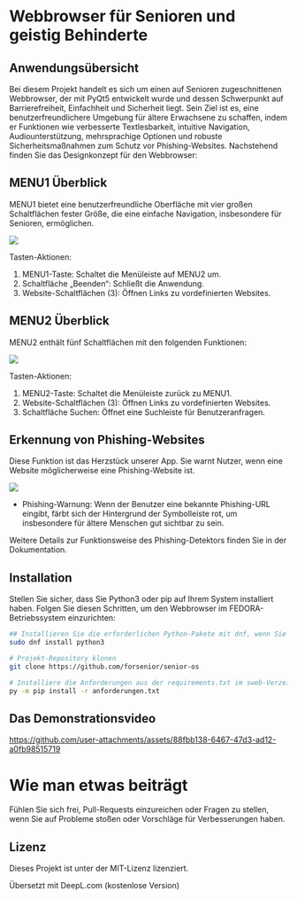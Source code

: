 # Webbrowser für Senioren und geistig Behinderte

## Anwendungsübersicht

Bei diesem Projekt handelt es sich um einen auf Senioren zugeschnittenen Webbrowser, der mit PyQt5 entwickelt wurde und dessen Schwerpunkt auf Barrierefreiheit, Einfachheit und Sicherheit liegt. 
Sein Ziel ist es, eine benutzerfreundlichere Umgebung für ältere Erwachsene zu schaffen, indem er Funktionen wie verbesserte Textlesbarkeit, intuitive Navigation, 
Audiounterstützung, mehrsprachige Optionen und robuste Sicherheitsmaßnahmen zum Schutz vor Phishing-Websites. 
Nachstehend finden Sie das Designkonzept für den Webbrowser:

## MENU1 Überblick
MENU1 bietet eine benutzerfreundliche Oberfläche mit vier großen Schaltflächen fester Größe, die eine einfache Navigation, insbesondere für Senioren, ermöglichen.

<img src=„screens/sweb_screen_1.png“ width=„900“ />

Tasten-Aktionen:

1. MENU1-Taste: Schaltet die Menüleiste auf MENU2 um.
2. Schaltfläche „Beenden“: Schließt die Anwendung.
3. Website-Schaltflächen (3): Öffnen Links zu vordefinierten Websites.
   
## MENU2 Überblick
MENU2 enthält fünf Schaltflächen mit den folgenden Funktionen:

<img src=„screens/sweb_screen_2.png“ width=„900“ />

Tasten-Aktionen:

1. MENU2-Taste: Schaltet die Menüleiste zurück zu MENU1.
2. Website-Schaltflächen (3): Öffnen Links zu vordefinierten Websites.
3. Schaltfläche Suchen: Öffnet eine Suchleiste für Benutzeranfragen.

## Erkennung von Phishing-Websites
Diese Funktion ist das Herzstück unserer App. Sie warnt Nutzer, wenn eine Website möglicherweise eine Phishing-Website ist.

<img src=„screens/sweb_screen_3.png“ width=„900“ />

- Phishing-Warnung: Wenn der Benutzer eine bekannte Phishing-URL eingibt, färbt sich der Hintergrund der Symbolleiste rot, um insbesondere für ältere Menschen gut sichtbar zu sein.

Weitere Details zur Funktionsweise des Phishing-Detektors finden Sie in der Dokumentation.

## Installation

Stellen Sie sicher, dass Sie Python3 oder pip auf Ihrem System installiert haben.
Folgen Sie diesen Schritten, um den Webbrowser im FEDORA-Betriebssystem einzurichten:

```bash
## Installieren Sie die erforderlichen Python-Pakete mit dnf, wenn Sie Fedora verwenden
sudo dnf install python3

# Projekt-Repository klonen
git clone https://github.com/forsenior/senior-os

# Installiere die Anforderungen aus der requirements.txt im sweb-Verzeichnis
py -m pip install -r anforderungen.txt

```
      

## Das Demonstrationsvideo

https://github.com/user-attachments/assets/88fbb138-6467-47d3-ad12-a0fb98515719




# Wie man etwas beiträgt
Fühlen Sie sich frei, Pull-Requests einzureichen oder Fragen zu stellen, wenn Sie auf Probleme stoßen oder Vorschläge für Verbesserungen haben.

## Lizenz
Dieses Projekt ist unter der MIT-Lizenz lizenziert.

Übersetzt mit DeepL.com (kostenlose Version)
